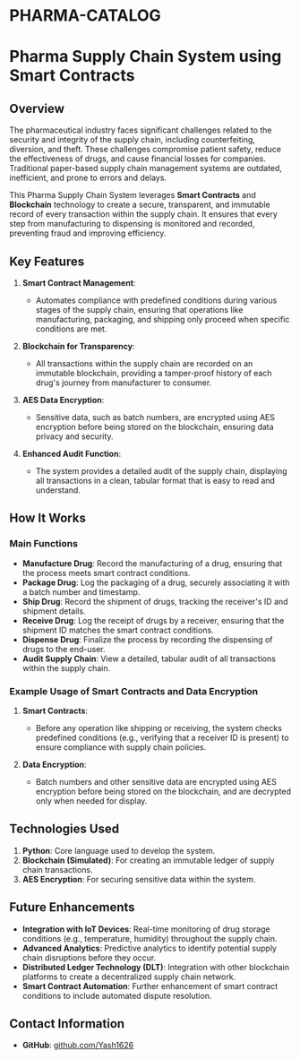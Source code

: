# PHARMA-CATALOG
# Pharma Supply Chain System using Smart Contracts

## Overview

The pharmaceutical industry faces significant challenges related to the security and integrity of the supply chain, including counterfeiting, diversion, and theft. These challenges compromise patient safety, reduce the effectiveness of drugs, and cause financial losses for companies. Traditional paper-based supply chain management systems are outdated, inefficient, and prone to errors and delays.

This Pharma Supply Chain System leverages **Smart Contracts** and **Blockchain** technology to create a secure, transparent, and immutable record of every transaction within the supply chain. It ensures that every step from manufacturing to dispensing is monitored and recorded, preventing fraud and improving efficiency.

## Key Features

1. **Smart Contract Management**:
   - Automates compliance with predefined conditions during various stages of the supply chain, ensuring that operations like manufacturing, packaging, and shipping only proceed when specific conditions are met.
   
2. **Blockchain for Transparency**:
   - All transactions within the supply chain are recorded on an immutable blockchain, providing a tamper-proof history of each drug's journey from manufacturer to consumer.

3. **AES Data Encryption**:
   - Sensitive data, such as batch numbers, are encrypted using AES encryption before being stored on the blockchain, ensuring data privacy and security.

4. **Enhanced Audit Function**:
   - The system provides a detailed audit of the supply chain, displaying all transactions in a clean, tabular format that is easy to read and understand.

## How It Works

### Main Functions

- **Manufacture Drug**: Record the manufacturing of a drug, ensuring that the process meets smart contract conditions.
- **Package Drug**: Log the packaging of a drug, securely associating it with a batch number and timestamp.
- **Ship Drug**: Record the shipment of drugs, tracking the receiver's ID and shipment details.
- **Receive Drug**: Log the receipt of drugs by a receiver, ensuring that the shipment ID matches the smart contract conditions.
- **Dispense Drug**: Finalize the process by recording the dispensing of drugs to the end-user.
- **Audit Supply Chain**: View a detailed, tabular audit of all transactions within the supply chain.

### Example Usage of Smart Contracts and Data Encryption

1. **Smart Contracts**: 
   - Before any operation like shipping or receiving, the system checks predefined conditions (e.g., verifying that a receiver ID is present) to ensure compliance with supply chain policies.

2. **Data Encryption**:
   - Batch numbers and other sensitive data are encrypted using AES encryption before being stored on the blockchain, and are decrypted only when needed for display.

## Technologies Used

1. **Python**: Core language used to develop the system.
2. **Blockchain (Simulated)**: For creating an immutable ledger of supply chain transactions.
3. **AES Encryption**: For securing sensitive data within the system.

## Future Enhancements

- **Integration with IoT Devices**: Real-time monitoring of drug storage conditions (e.g., temperature, humidity) throughout the supply chain.
- **Advanced Analytics**: Predictive analytics to identify potential supply chain disruptions before they occur.
- **Distributed Ledger Technology (DLT)**: Integration with other blockchain platforms to create a decentralized supply chain network.
- **Smart Contract Automation**: Further enhancement of smart contract conditions to include automated dispute resolution.

## Contact Information

- **GitHub**: [github.com/Yash1626](https://github.com/kdabbiru)


